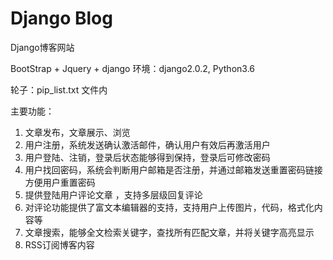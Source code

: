 # Django Blog
Django博客网站

BootStrap + Jquery + django
环境：django2.0.2, Python3.6

轮子：pip_list.txt 文件内

主要功能：
1. 文章发布，文章展示、浏览
2. 用户注册，系统发送确认激活邮件，确认用户有效后再激活用户
3. 用户登陆、注销，登录后状态能够得到保持，登录后可修改密码
4. 用户找回密码，系统会判断用户邮箱是否注册，并通过邮箱发送重置密码链接方便用户重置密码
5. 提供登陆用户评论文章 ，支持多层级回复评论
6. 对评论功能提供了富文本编辑器的支持，支持用户上传图片，代码，格式化内容等
7. 文章搜索，能够全文检索关键字，查找所有匹配文章，并将关键字高亮显示
8. RSS订阅博客内容
